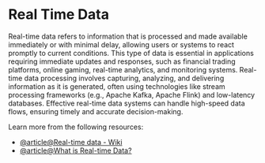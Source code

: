 # Real Time Data

Real-time data refers to information that is processed and made available immediately or with minimal delay, allowing users or systems to react promptly to current conditions. This type of data is essential in applications requiring immediate updates and responses, such as financial trading platforms, online gaming, real-time analytics, and monitoring systems. Real-time data processing involves capturing, analyzing, and delivering information as it is generated, often using technologies like stream processing frameworks (e.g., Apache Kafka, Apache Flink) and low-latency databases. Effective real-time data systems can handle high-speed data flows, ensuring timely and accurate decision-making.

Learn more from the following resources:
- [@article@Real-time data - Wiki](https://en.wikipedia.org/wiki/Real-time_data)
- [@article@What is Real-time Data?](https://www.qlik.com/us/streaming-data/real-time-data)